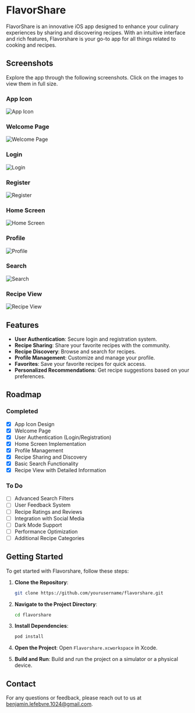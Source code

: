 # FlavorShare

FlavorShare is an innovative iOS app designed to enhance your culinary experiences by sharing and discovering recipes. With an intuitive interface and rich features, Flavorshare is your go-to app for all things related to cooking and recipes.

## Screenshots

Explore the app through the following screenshots. Click on the images to view them in full size.

### App Icon
![App Icon](https://drive.google.com/uc?id=1bE1KmwFR3nixOwlhi3hVjoprBfbk2usa)

### Welcome Page
![Welcome Page](https://drive.google.com/uc?id=1QGpOhKXnS0QbfINYXRErwyhKqq5u3BfK)

### Login
![Login](https://drive.google.com/uc?id=YOUR_IMAGE_ID)

### Register
![Register](https://drive.google.com/uc?id=YOUR_IMAGE_ID)

### Home Screen
![Home Screen](https://drive.google.com/uc?id=YOUR_IMAGE_ID)

### Profile
![Profile](https://drive.google.com/uc?id=YOUR_IMAGE_ID)

### Search
![Search](https://drive.google.com/uc?id=YOUR_IMAGE_ID)

### Recipe View
![Recipe View](https://drive.google.com/uc?id=YOUR_IMAGE_ID)

## Features

- **User Authentication**: Secure login and registration system.
- **Recipe Sharing**: Share your favorite recipes with the community.
- **Recipe Discovery**: Browse and search for recipes.
- **Profile Management**: Customize and manage your profile.
- **Favorites**: Save your favorite recipes for quick access.
- **Personalized Recommendations**: Get recipe suggestions based on your preferences.

## Roadmap

### Completed

- [x] App Icon Design
- [x] Welcome Page
- [x] User Authentication (Login/Registration)
- [x] Home Screen Implementation
- [x] Profile Management
- [x] Recipe Sharing and Discovery
- [x] Basic Search Functionality
- [x] Recipe View with Detailed Information

### To Do

- [ ] Advanced Search Filters
- [ ] User Feedback System
- [ ] Recipe Ratings and Reviews
- [ ] Integration with Social Media
- [ ] Dark Mode Support
- [ ] Performance Optimization
- [ ] Additional Recipe Categories

## Getting Started

To get started with Flavorshare, follow these steps:

1. **Clone the Repository**:
    ```bash
    git clone https://github.com/yourusername/flavorshare.git
    ```

2. **Navigate to the Project Directory**:
    ```bash
    cd flavorshare
    ```

3. **Install Dependencies**:
    ```bash
    pod install
    ```

4. **Open the Project**:
    Open `Flavorshare.xcworkspace` in Xcode.

5. **Build and Run**:
    Build and run the project on a simulator or a physical device.

## Contact

For any questions or feedback, please reach out to us at [benjamin.lefebvre.1024@gmail.com](mailto:benjamin.lefebvre.1024@gmail.com).
